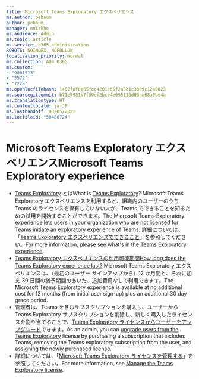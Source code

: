 ```yaml
---
title: Microsoft Teams Exploratory エクスペリエンス
ms.author: pebaum
author: pebaum
manager: mnirkhe
ms.audience: Admin
ms.topic: article
ms.service: o365-administration
ROBOTS: NOINDEX, NOFOLLOW
localization_priority: Normal
ms.collection: Adm_O365
ms.custom:
- "9001513"
- "3572"
- "7228"
ms.openlocfilehash: 1402f0f0e65fcc4201e65f2a8d1c3b09c12a0023
ms.sourcegitcommit: b71e5981b7f30ef2bce4e695118d03aa68a5be4a
ms.translationtype: HT
ms.contentlocale: ja-JP
ms.lasthandoff: 03/05/2021
ms.locfileid: "50480724"
---
```

# <a name="microsoft-teams-exploratory-experience"></a><span data-ttu-id="7ff2b-102">Microsoft Teams Exploratory エクスペリエンス</span><span class="sxs-lookup"><span data-stu-id="7ff2b-102">Microsoft Teams Exploratory experience</span></span>

- <span data-ttu-id="7ff2b-103">[Teams Exploratory](https://docs.microsoft.com/microsoftteams/teams-exploratory) とは</span><span class="sxs-lookup"><span data-stu-id="7ff2b-103">What is [Teams Exploratory](https://docs.microsoft.com/microsoftteams/teams-exploratory)?</span></span> <span data-ttu-id="7ff2b-104">Microsoft Teams Exploratory エクスペリエンスを利用すると、組織内のユーザーのうち Teams のライセンスを保有していない人が、Teams でできることを知るための試用を開始することができます。</span><span class="sxs-lookup"><span data-stu-id="7ff2b-104">The Microsoft Teams Exploratory experience lets users in your organization who are not licensed for Teams initiate an exploratory experience of Teams.</span></span> <span data-ttu-id="7ff2b-105">詳細については、「[Teams Exploratory エクスペリエンスでできること](https://docs.microsoft.com/microsoftteams/teams-exploratory#whats-in-the-teams-exploratory-experience)」を参照してください。</span><span class="sxs-lookup"><span data-stu-id="7ff2b-105">For more information, please see [what's in the Teams Exploratory experience](https://docs.microsoft.com/microsoftteams/teams-exploratory#whats-in-the-teams-exploratory-experience).</span></span>
- [<span data-ttu-id="7ff2b-106">Teams Exploratory エクスペリエンスの利用可能期間</span><span class="sxs-lookup"><span data-stu-id="7ff2b-106">How long does the Teams Exploratory experience last?</span></span>](https://docs.microsoft.com/microsoftteams/teams-exploratory#how-long-does-the-teams-exploratory-experience-last) <span data-ttu-id="7ff2b-107">Microsoft Teams Exploratory エクスペリエンスは、（最初のユーザー サインアップから）12 か月間と、それに加え 30 日間の猶予期間のあいだ、追加費用なしで利用できます。</span><span class="sxs-lookup"><span data-stu-id="7ff2b-107">The Microsoft Teams Exploratory experience is available at no additional cost for 12 months (from initial user sign-up) plus an additional 30 day grace period.</span></span>
- <span data-ttu-id="7ff2b-108">管理者は、Teams を含むサブスクリプションを購入し、ユーザーから Teams Exploratory サブスクリプションを削除し、新しく購入したライセンスを割り当てることで、[Teams Exploratory ライセンスからユーザーをアップグレード](https://docs.microsoft.com/microsoftteams/teams-exploratory#upgrade-users-from-the-teams-exploratory-license)できます。</span><span class="sxs-lookup"><span data-stu-id="7ff2b-108">As an admin, you can [upgrade users from the Teams Exploratory](https://docs.microsoft.com/microsoftteams/teams-exploratory#upgrade-users-from-the-teams-exploratory-license) license by purchasing a subscription that includes Teams, removing the Teams exploratory subscription from the user, and assigning the newly purchased license.</span></span>
- <span data-ttu-id="7ff2b-109">詳細については、「[Microsoft Teams Exploratory ライセンスを管理する](https://docs.microsoft.com/microsoftteams/teams-exploratory)」を参照してください。</span><span class="sxs-lookup"><span data-stu-id="7ff2b-109">For more information, see [Manage the Teams Exploratory license](https://docs.microsoft.com/microsoftteams/teams-exploratory).</span></span>
